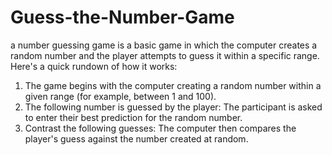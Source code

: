 # Guess-the-Number-Game
a number guessing game is a basic game in which the computer creates a random number and the player attempts to guess it within a specific range. Here's a quick rundown of how it works:
1) The game begins with the computer creating a random number within a given range (for example, between 1 and 100).
2) The following number is guessed by the player: The participant is asked to enter their best prediction for the random number.
3) Contrast the following guesses: The computer then compares the player's guess against the number created at random.
